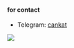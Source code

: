 #### for contact



- Telegram: [cankat](https://t.me/cankat)



![](https://komarev.com/ghpvc/?username=can-kat)



